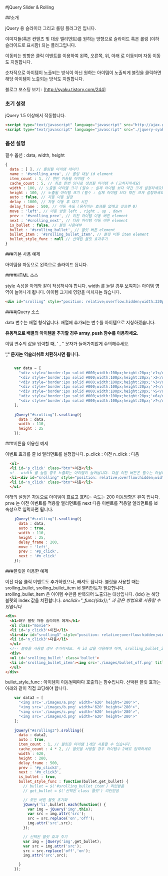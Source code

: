 #jQuery Slider &amp; Rolling


##소개


jQuery 용 슬라이더 그리고 롤링 플러그인 입니다.

이미지들(혹은 컨텐츠 및 대상 엘리먼트)를 원하는 방향으로 슬라이드 혹은 롤링 (이하 슬라이드로 표시함) 되는 플러그입니다.

이동되는 방향은 클릭 이벤트를 이용하여 왼쪽, 오른쪽, 위, 아래 로 이동되며 자동 이동도 지원합니다.

순차적으로 아이템이 노출되는 방식이 아닌 원하는 아이템이 노출되게 블릿을 클릭하면 해당 아이템이 노출되는 방식도 지원합니다.

블로그 포스팅 보기 : [http://syaku.tistory.com/244]

### 초기 설정

jQuery 1.5 이상에서 작동합니다.

```html
<script type="text/javascript" language="javascript" src="http://ajax.googleapis.com/ajax/libs/jquery/1.5/jquery.min.js"></script>
<script type="text/javascript" language="javascript" src="./jquery-syaku.rolling.js"></script>
```


### 옵션 설명

필수 옵션 : data, width, height

```javascript
{
  data : [ ], // 롤링될 아이템 데이터
  name : '#srolling_area', // 롤링 대상 id element
  item_count : 1, // 한번 이동될 아이템 수
  cache_count : 5, // 최초 한번 임시로 생성될 아이템 수 (고치지마세요)
  width : 100, // 노출될 아이템 크기 (필수 : 실제 아이템 보다 약간 크게 설정하세요)
  height : 100, // 노출될 아이템 크기 (필수 : 실제 아이템 보다 약간 크게 설정하세요)
  auto : false, // 자동 이동 설정
  delay : 1000, // 자동 이동 후 대기 시간
  delay_frame : 500, // 이동 속도 (움직이는 효과를 없애고 싶으면 0)
  move : 'left', // 이동 방향 left , right , up , down 
  prev : '#srolling_prev', // 이전 아이템 이동 버튼 element
  next : '#srolling_next', // 다음 아이템 이동 버튼 element
  is_bullet : false, // 블릿 사용여부
  bullet : '#srolling_bullet', // 블릿 버튼 element
  bullet_item : '#srolling_bullet_item', // 블릿 버튼 item element
  bullet_style_func : null // 선택된 블릿 효과주기
}
```

###기본 사용 예제

아이템을 자동으로 왼쪽으로 슬라이드 됩니다. 

####HTML 소스

style 속성을 아래와 같이 작성하셔야 합니다.
width 를 늘일 경우 보여지는 아이템 영역이 늘어나게 됩니다. 아이템 크기에 영향을 미치지는 않습니다.

```html
<div id="srolling" style="position: relative;overflow:hidden;width:330px;height:25px;"></div>
```


####jQuery 소스

data 변수는 배열 형식입니다. 배열에 추가되는 변수를 아이템으로 지칭하겠습니다.

**유동적으로 배열의 아이템을 추가할 경우 array_push 함수를 이용하세요.**

이템 변수의 값을 입력할 때, ' , " 문자가 들어가지않게 주의해주세요.

**'," 문자는 역슬러쉬로 치환하시면 됩니다.**


```javascript

    var data = [
      "<div style='border:1px solid #000;width:100px;height:20px;'>1</div>",
      "<div style='border:1px solid #000;width:100px;height:20px;'>2</div>",
      "<div style='border:1px solid #000;width:100px;height:20px;'>3</div>",
      "<div style='border:1px solid #000;width:100px;height:20px;'>4</div>",
      "<div style='border:1px solid #000;width:100px;height:20px;'>5</div>",
      "<div style='border:1px solid #000;width:100px;height:20px;'>6</div>",
      "<div style='border:1px solid #000;width:100px;height:20px;'>7</div>"
    ];
    
    jQuery("#srolling").srolling({
      data : data,
      width : 110,
      height : 25
    });    

```


###버튼을 이용한 예제

이벤트 효과를 줄 id 엘리면트를 설정합니다.
p_click : 이전
n_click : 다음

```html
  <ul>
  <li id='p_click' class="btn">이전</li>
  <!-- width 를 늘일 경우 노출되는 아이템이 늘어납니다. 다음 이전 버튼은 필수는 아닙니다. -->
  <li><div id="srolling" style="position: relative;overflow:hidden;width:330px;height:25px;"></div></li>
  <li id='n_click' class="btn">다음</li>
  </ul>
```

아래의 설정은 자동으로 아이템이 흐르고 흐리는 속도는 200 이동방향은 왼쪽 입니다.
prve 는 이전 이벤트를 적용할 엘리먼트를 next 다음 이벤트를 적용할 엘리먼트를 id 속성으로 입력하면 됩니다.

```javascript
    jQuery("#srolling").srolling({
      data : data,
      auto : true,
      width : 110,
      height : 25, 
      delay_frame : 200,
      move : 'left',
      prev : '#p_click',
      next : '#n_click'
    });
```

###블릿을 이용한 예제

이전 다음 클릭 이벤트도 추가하였으나, 빼셔도 됩니다.
블릿을 사용할 때는 srolling_bullet, srolling_bullet_item id 엘리먼트가 필요합니다.
srolling_bullet_item 은 아이템 수만큼 반복되어 노출되는 대상입니다.
{idx} 는 해당 블릿의 index 값을 치환합니다. 
*onclick="_func({idx});" 과 같은 방법으로 사용할 수 있습니다.*

```html
<div>
  <h1>좌우 블릿 자동 슬라이드 예제</h1>
  <ul class="movie">
  <li id='p_click3'>이전</li>
  <li><div id="srolling3" style="position: relative;overflow:hidden;width:620px;height:280px;"></div></li>
  <li id='n_click3'>다음</li>
  </ul>
  <!-- 블릿을 사용할 경우 추가하세요. 꼭 id 값을 이용해야 하며, srolling_bullet_item 아이템 수만큼 노출되는 블릿영역입니다. 블릿 idx 값을 얻고 싶다면 {idx}  를 삽입하시면 idx 값으로 치환됩니다.-->
  <div>
  <ul id='srolling_bullet' class='bullet'>
  <li id='srolling_bullet_item'><img src='./images/bullet_off.png' title="{idx} 입니다."></li>
  </ul>
</div>
```

bullet_style_func : 아이템이 이동될때마다 호출되는 함수입니다.
선택된 블릿 효과는 아래와 같이 직접 코딩해야 합니다.

```javascript
    var data2 = [
      "<img src='./images/a.png' width='620' height='280'>",
      "<img src='./images/b.png' width='620' height='280'>",
      "<img src='./images/c.png' width='620' height='280'>",
      "<img src='./images/d.png' width='620' height='280'>"
    ];
    
    jQuery("#srolling3").srolling({
      data : data2,
      auto : true,
      item_count : 1, // 블릿은 아이템 1개만 사용할 수 있습니다.
      cache_count : 4 * 2, // 블릿을 사용할 경우 아이템수 2배로 입력하세요
      width : 620,
      height : 280,
      delay_frame : 500,
      prev : '#p_click3',
      next : '#n_click3',
      is_bullet : true,
      bullet_style_func : function(bullet,get_bullet) {
        // bullet = $('#srolling_bullet_item') 리턴받음
        // get_bullet = $('선택된 class 블릿') 리턴받음

        // 모든 버튼 블릿 초기화
        jQuery('li',bullet).each(function() {
          var img = jQuery('img',this);
          var src = img.attr('src');
          src = src.replace('on','off');
          img.attr('src',src);
        });

        // 선택된 블릿 효과 주기
        var img = jQuery('img',get_bullet);
        var src = img.attr('src');
        src = src.replace('off','on');
        img.attr('src',src);

      }
    });
```



